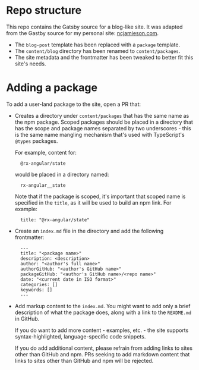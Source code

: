 # Repo structure

This repo contains the Gatsby source for a blog-like site. It was adapted from the Gastby source for my personal site: [ncjamieson.com](http://ncjamieson.com).

- The `blog-post` template has been replaced with a `package` template.
- The `content/blog` directory has been renamed to `content/packages`.
- The site metadata and the frontmatter has been tweaked to better fit this site's needs.

# Adding a package

To add a user-land package to the site, open a PR that:

- Creates a directory under `content/packages` that has the same name as the npm package. Scoped packages should be placed in a directory that has the scope and package names separated by two underscores - this is the same name mangling mechanism that's used with TypeScript's `@types` packages.

  For example, content for:

        @rx-angular/state

  would be placed in a directory named:

        rx-angular__state

  Note that if the package is scoped, it's important that scoped name is specified in the `title`, as it will be used to build an npm link. For example:

        title: "@rx-angular/state"

- Create an `index.md` file in the directory and add the following frontmatter:

        ---
        title: "<package name>"
        description: <description>
        author: "<author's full name>"
        authorGitHub: "<author's GitHub name>"
        packageGitHub: "<author's GitHub name>/<repo name>"
        date: "<current date in ISO format>"
        categories: []
        keywords: []
        ---

- Add markup content to the `index.md`. You might want to add only a brief description of what the package does, along with a link to the `README.md` in GitHub.

  If you do want to add more content - examples, etc. - the site supports syntax-highlighted, language-specific code snippets.

  If you do add additional content, please refrain from adding links to sites other than GitHub and npm. PRs seeking to add markdown content that links to sites other than GitHub and npm will be rejected.
